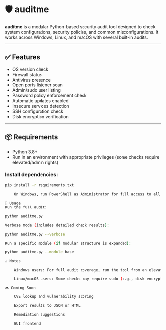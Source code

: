 # 🛡️ auditme

**auditme** is a modular Python-based security audit tool designed to check system configurations, security policies, and common misconfigurations. It works across Windows, Linux, and macOS with several built-in audits.

---

## ✅ Features

- OS version check  
- Firewall status  
- Antivirus presence  
- Open ports listener scan  
- Admin/sudo user listing  
- Password policy enforcement check  
- Automatic updates enabled  
- Insecure services detection  
- SSH configuration check  
- Disk encryption verification  

---

## 📦 Requirements

- Python 3.8+
- Run in an environment with appropriate privileges (some checks require elevated/admin rights)

### Install dependencies:

```bash
pip install -r requirements.txt

    On Windows, run PowerShell as Administrator for full access to all checks (especially BitLocker and firewall).

🚀 Usage
Run the full audit:

python auditme.py

Verbose mode (includes detailed check results):

python auditme.py --verbose

Run a specific module (if modular structure is expanded):

python auditme.py --module base

⚠️ Notes

    Windows users: For full audit coverage, run the tool from an elevated PowerShell or command prompt.

    Linux/macOS users: Some checks may require sudo (e.g., disk encryption, SSH config).

🔜 Coming Soon

    CVE lookup and vulnerability scoring

    Export results to JSON or HTML

    Remediation suggestions

    GUI frontend
